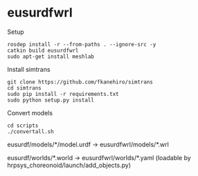 # eusurdfwrl

Setup
```
rosdep install -r --from-paths . --ignore-src -y
catkin build eusurdfwrl
sudo apt-get install meshlab
```

Install simtrans
```
git clone https://github.com/fkanehiro/simtrans
cd simtrans
sudo pip install -r requirements.txt
sudo python setup.py install
```

Convert models
```
cd scripts
./convertall.sh
```

eusurdf/models/\*/model.urdf -> eusurdfwrl/models/\*.wrl

eusurdf/worlds/\*.world -> eusurdfwrl/worlds/\*.yaml (loadable by hrpsys_choreonoid/launch/add_objects.py)
